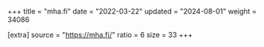 +++
title = "mha.fi"
date = "2022-03-22"
updated = "2024-08-01"
weight = 34086

[extra]
source = "https://mha.fi/"
ratio = 6
size = 33
+++
